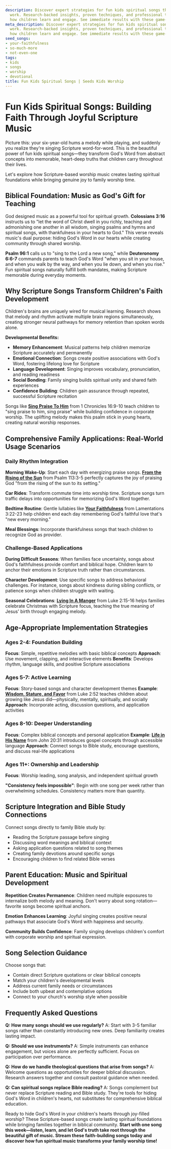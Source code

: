 ```yaml
---
description: Discover expert strategies for fun kids spiritual songs that actually
  work. Research-backed insights, proven techniques, and professional tips that transform
  how children learn and engage. See immediate results with these game-changing methods!
meta_description: Discover expert strategies for fun kids spiritual songs that actually
  work. Research-backed insights, proven techniques, and professional tips that transform
  how children learn and engage. See immediate results with these game-changing methods!
seed_songs:
- your-faithfulness
- so-much-more
- not-even-one
tags:
- kids
- songs
- worship
- devotional
title: Fun Kids Spiritual Songs | Seeds Kids Worship
---
```

# Fun Kids Spiritual Songs: Building Faith Through Joyful Scripture Music

Picture this: your six-year-old hums a melody while playing, and suddenly you realize they're singing Scripture word-for-word. This is the beautiful power of fun kids spiritual songs—they transform God's Word from abstract concepts into memorable, heart-deep truths that children carry throughout their lives.

Let's explore how Scripture-based worship music creates lasting spiritual foundations while bringing genuine joy to family worship time.

## Biblical Foundation: Music as God's Gift for Teaching

God designed music as a powerful tool for spiritual growth. **Colossians 3:16** instructs us to "let the word of Christ dwell in you richly, teaching and admonishing one another in all wisdom, singing psalms and hymns and spiritual songs, with thankfulness in your hearts to God." This verse reveals music's dual purpose: hiding God's Word in our hearts while creating community through shared worship.

**Psalm 96:1** calls us to "sing to the Lord a new song," while **Deuteronomy 6:6-7** commands parents to teach God's Word "when you sit in your house, and when you walk by the way, and when you lie down, and when you rise." Fun spiritual songs naturally fulfill both mandates, making Scripture memorable during everyday moments.

## Why Scripture Songs Transform Children's Faith Development

Children's brains are uniquely wired for musical learning. Research shows that melody and rhythm activate multiple brain regions simultaneously, creating stronger neural pathways for memory retention than spoken words alone.

**Developmental Benefits:**

- **Memory Enhancement**: Musical patterns help children memorize Scripture accurately and permanently
- **Emotional Connection**: Songs create positive associations with God's Word, fostering lifelong love for Scripture
- **Language Development**: Singing improves vocabulary, pronunciation, and reading readiness
- **Social Bonding**: Family singing builds spiritual unity and shared faith experiences
- **Confidence Building**: Children gain assurance through repeated, successful Scripture recitation

Songs like **[Sing Praise To Him](https://seedskidsworship.com/product/sing-praise-to-him-1-chronicles-169/)** from 1 Chronicles 16:9-10 teach children to "sing praise to him, sing praise" while building confidence in corporate worship. The uplifting melody makes this psalm stick in young hearts, creating natural worship responses.

## Comprehensive Family Applications: Real-World Usage Scenarios

### Daily Rhythm Integration

**Morning Wake-Up**: Start each day with energizing praise songs. **[From the Rising of the Sun](https://seedskidsworship.com/product/from-the-rising-of-the-sun-psalm-1133-5/)** from Psalm 113:3-5 perfectly captures the joy of praising God "from the rising of the sun to its setting."

**Car Rides**: Transform commute time into worship time. Scripture songs turn traffic delays into opportunities for memorizing God's Word together.

**Bedtime Routine**: Gentle lullabies like **[Your Faithfulness](https://seedskidsworship.com/product/your-faithfulness-lamentations-322-23/)** from Lamentations 3:22-23 help children end each day remembering God's faithful love that's "new every morning."

**Meal Blessings**: Incorporate thankfulness songs that teach children to recognize God as provider.

### Challenge-Based Applications

**During Difficult Seasons**: When families face uncertainty, songs about God's faithfulness provide comfort and biblical hope. Children learn to anchor their emotions in Scripture truth rather than circumstances.

**Character Development**: Use specific songs to address behavioral challenges. For instance, songs about kindness during sibling conflicts, or patience songs when children struggle with waiting.

**Seasonal Celebrations**: **[Lying In A Manger](https://seedskidsworship.com/product/lying-in-a-manger-luke-215-16/)** from Luke 2:15-16 helps families celebrate Christmas with Scripture focus, teaching the true meaning of Jesus' birth through engaging melody.

## Age-Appropriate Implementation Strategies

### Ages 2-4: Foundation Building
**Focus**: Simple, repetitive melodies with basic biblical concepts
**Approach**: Use movement, clapping, and interactive elements
**Benefits**: Develops rhythm, language skills, and positive Scripture associations

### Ages 5-7: Active Learning
**Focus**: Story-based songs and character development themes
**Example**: **[Wisdom, Stature, and Favor](https://seedskidsworship.com/product/wisdom-stature-and-favor-luke-252-2/)** from Luke 2:52 teaches children about growing like Jesus did—physically, mentally, spiritually, and socially
**Approach**: Incorporate acting, discussion questions, and application activities

### Ages 8-10: Deeper Understanding
**Focus**: Complex biblical concepts and personal application
**Example**: **[Life in His Name](https://seedskidsworship.com/product/life-in-his-name-john-2031/)** from John 20:31 introduces gospel concepts through accessible language
**Approach**: Connect songs to Bible study, encourage questions, and discuss real-life applications

### Ages 11+: Ownership and Leadership
**Focus**: Worship leading, song analysis, and independent spiritual growth

**"Consistency feels impossible"**: Begin with one song per week rather than overwhelming schedules. Consistency matters more than quantity.

## Scripture Integration and Bible Study Connections

Connect songs directly to family Bible study by:
- Reading the Scripture passage before singing
- Discussing word meanings and biblical context
- Asking application questions related to song themes
- Creating family devotions around specific songs
- Encouraging children to find related Bible verses

## Parent Education: Music and Spiritual Development

**Repetition Creates Permanence**: Children need multiple exposures to internalize both melody and meaning. Don't worry about song rotation—favorite songs become spiritual anchors.

**Emotion Enhances Learning**: Joyful singing creates positive neural pathways that associate God's Word with happiness and security.

**Community Builds Confidence**: Family singing develops children's comfort with corporate worship and spiritual expression.

## Song Selection Guidance

Choose songs that:
- Contain direct Scripture quotations or clear biblical concepts
- Match your children's developmental levels
- Address current family needs or circumstances
- Include both upbeat and contemplative options
- Connect to your church's worship style when possible

## Frequently Asked Questions

**Q: How many songs should we use regularly?**
A: Start with 3-5 familiar songs rather than constantly introducing new ones. Deep familiarity creates lasting impact.

**Q: Should we use instruments?**
A: Simple instruments can enhance engagement, but voices alone are perfectly sufficient. Focus on participation over performance.

**Q: How do we handle theological questions that arise from songs?**
A: Welcome questions as opportunities for deeper biblical discussion. Research answers together and consult pastoral guidance when needed.

**Q: Can spiritual songs replace Bible reading?**
A: Songs complement but never replace Scripture reading and Bible study. They're tools for hiding God's Word in children's hearts, not substitutes for comprehensive biblical education.

Ready to hide God's Word in your children's hearts through joy-filled worship? These Scripture-based songs create lasting spiritual foundations while bringing families together in biblical community. **Start with one song this week—listen, learn, and let God's truth take root through the beautiful gift of music. Stream these faith-building songs today and discover how fun spiritual music transforms your family worship time!**

<script type="application/ld+json">
{
  "@context": "https://schema.org",
  "@type": "Article",
  "headline": "Fun Kids Spiritual Songs",
  "author": {
    "@type": "Organization",
    "name": "Seeds Kids Worship"
  },
  "publisher": {
    "@type": "Organization",
    "name": "Seeds Kids Worship",
    "logo": {
      "@type": "ImageObject",
      "url": "https://seedskidsworship.com/logo.png"
    }
  },
  "datePublished": "2025-09-04T12:33:33.772837",
  "dateModified": "2025-09-04T12:33:33.772853",
  "description": "Discover expert strategies for fun kids spiritual songs that actually work. Research-backed insights, proven techniques, and professional tips that transform ho",
  "mainEntityOfPage": {
    "@type": "WebPage",
    "@id": "https://seedskidsworship.com/activities/fun-kids-spiritual-songs/"
  }
}
</script>

<script type="application/ld+json">
{
  "@context": "https://schema.org",
  "@type": "Product",
  "name": "Your Faithfulness",
  "description": "Peaceful lullaby about God's great faithfulness every morning from Lamentations 3:22-23",
  "url": "https://seedskidsworship.com/product/your-faithfulness-lamentations-322-23/",
  "brand": {
    "@type": "Brand",
    "name": "Seeds Kids Worship"
  },
  "category": "Children's Christian Music",
  "album": "When You Lie Down: Lullabies\u2026"
}
</script>

<script type="application/ld+json">
{
  "@context": "https://schema.org",
  "@type": "Product",
  "name": "So Much More",
  "description": "Contemplative song about the endless depth of Jesus' works and God's love from John 21:25",
  "url": "https://seedskidsworship.com/product/so-much-more-john-2125-esv/",
  "brand": {
    "@type": "Brand",
    "name": "Seeds Kids Worship"
  },
  "category": "Children's Christian Music",
  "album": "Sing God\u2019s Word"
}
</script>

<script type="application/ld+json">
{
  "@context": "https://schema.org",
  "@type": "Product",
  "name": "Not Even One",
  "description": "Empowering anthem from Romans 1:16 encouraging believers to boldly proclaim the gospel without shame because it is the power of God for salvation.",
  "url": "
